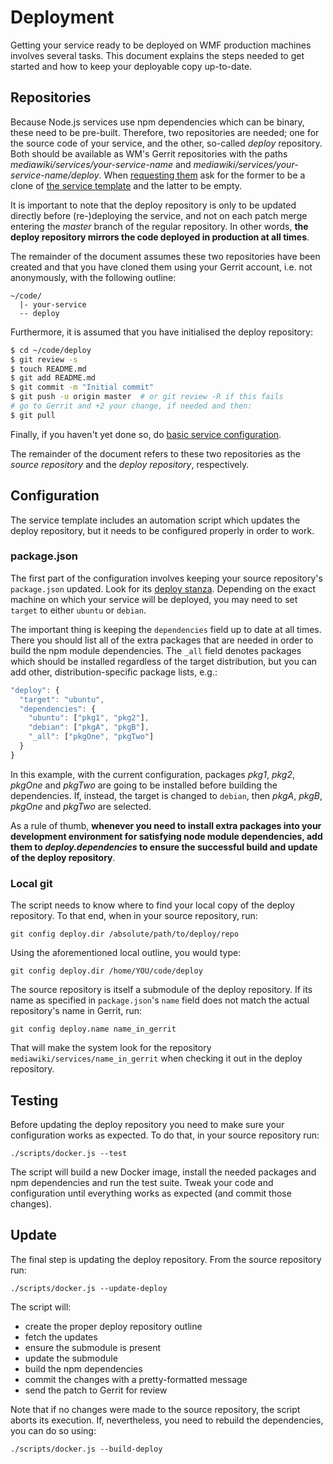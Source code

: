 # Deployment

Getting your service ready to be deployed on WMF production machines involves
several tasks. This document explains the steps needed to get started and how to
keep your deployable copy up-to-date.

## Repositories

Because Node.js services use npm dependencies which can be binary, these need to
be pre-built. Therefore, two repositories are needed; one for the source code of
your service, and the other, so-called *deploy* repository. Both should be
available as WM's Gerrit repositories with the paths
*mediawiki/services/your-service-name* and
*mediawiki/services/your-service-name/deploy*. When [requesting
them](https://www.mediawiki.org/wiki/Git/New_repositories/Requests) ask for the
former to be a clone of [the service
template](https://github.com/wikimedia/service-template-node) and the latter to
be empty.

It is important to note that the deploy repository is only to be updated
directly before (re-)deploying the service, and not on each patch merge entering
the *master* branch of the regular repository. In other words, **the deploy
repository mirrors the code deployed in production at all times**.

The remainder of the document assumes these two repositories have been created
and that you have cloned them using your Gerrit account, i.e. not anonymously,
with the following outline:

```
~/code/
  |- your-service
  -- deploy
```

Furthermore, it is assumed that you have initialised the deploy repository:

```bash
$ cd ~/code/deploy
$ git review -s
$ touch README.md
$ git add README.md
$ git commit -m "Initial commit"
$ git push -u origin master  # or git review -R if this fails
# go to Gerrit and +2 your change, if needed and then:
$ git pull
```

Finally, if you haven't yet done so, do [basic service
configuration](config.md).

The remainder of the document refers to these two repositories as the *source
repository* and the *deploy repository*, respectively.

## Configuration

The service template includes an automation script which updates the deploy
repository, but it needs to be configured properly in order to work.

### package.json

The first part of the configuration involves keeping your source repository's
`package.json` updated. Look for its [deploy stanza](../package.json#L50).
Depending on the exact machine on which your service will be deployed, you may
need to set `target` to either `ubuntu` or `debian`.

The important thing is keeping the `dependencies` field up to date at all times.
There you should list all of the extra packages that are needed in order to
build the npm module dependencies. The `_all` field denotes packages which
should be installed regardless of the target distribution, but you can add
other, distribution-specific package lists, e.g.:

```javascript
"deploy": {
  "target": "ubuntu",
  "dependencies": {
    "ubuntu": ["pkg1", "pkg2"],
    "debian": ["pkgA", "pkgB"],
    "_all": ["pkgOne", "pkgTwo"]
  }
}
```

In this example, with the current configuration, packages *pkg1*, *pkg2*,
*pkgOne* and *pkgTwo* are going to be installed before building the
dependencies. If, instead, the target is changed to `debian`, then *pkgA*,
*pkgB*, *pkgOne* and *pkgTwo* are selected.

As a rule of thumb, **whenever you need to install extra packages into your
development environment for satisfying node module dependencies, add them to
*deploy.dependencies* to ensure the successful build and update of the deploy
repository**.

### Local git

The script needs to know where to find your local copy of the deploy repository.
To that end, when in your source repository, run:

```
git config deploy.dir /absolute/path/to/deploy/repo
```

Using the aforementioned local outline, you would type:

```
git config deploy.dir /home/YOU/code/deploy
```

The source repository is itself a submodule of the deploy repository. If its
name as specified in `package.json`'s `name` field does not match the actual
repository's name in Gerrit, run:

```
git config deploy.name name_in_gerrit
```

That will make the system look for the repository
`mediawiki/services/name_in_gerrit` when checking it out in the deploy
repository.

## Testing

Before updating the deploy repository you need to make sure your configuration
works as expected. To do that, in your source repository run:

```
./scripts/docker.js --test
```

The script will build a new Docker image, install the needed packages and npm
dependencies and run the test suite. Tweak your code and configuration until
everything works as expected (and commit those changes).

## Update

The final step is updating the deploy repository. From the source repository
run:

```
./scripts/docker.js --update-deploy
```

The script will:
- create the proper deploy repository outline
- fetch the updates
- ensure the submodule is present
- update the submodule
- build the npm dependencies
- commit the changes with a pretty-formatted message
- send the patch to Gerrit for review

Note that if no changes were made to the source repository, the script aborts
its execution. If, nevertheless, you need to rebuild the dependencies, you can
do so using:

```
./scripts/docker.js --build-deploy
```

